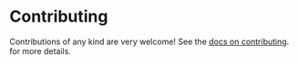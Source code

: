 # Contributing

Contributions of any kind are very welcome! See the
[docs on contributing](https://sqlalchemy-declarative-extensions.readthedocs.io/en/latest/contributing).
for more details.
